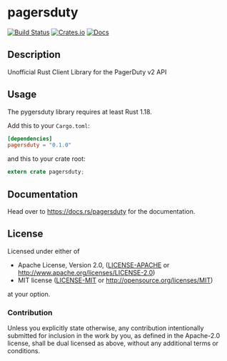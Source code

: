 # pagersduty

[![Build Status](https://travis-ci.org/ZeroCostGoods/pagersduty.svg?branch=master)](https://travis-ci.org/ZeroCostGoods/pagersduty)
[![Crates.io](https://img.shields.io/crates/v/pagersduty.svg)](https://crates.io/crates/pagersduty)
[![Docs](https://docs.rs/pagersduty/badge.svg)](https://docs.rs/pagersduty)

## Description
Unofficial Rust Client Library for the PagerDuty v2 API

## Usage

The pygersduty library requires at least Rust 1.18.

Add this to your `Cargo.toml`:

```toml
[dependencies]
pagersduty = "0.1.0"
```

and this to your crate root:

```rust
extern crate pagersduty;
```

## Documentation

Head over to https://docs.rs/pagersduty for the documentation.

## License

Licensed under either of

 * Apache License, Version 2.0, ([LICENSE-APACHE](LICENSE-APACHE) or http://www.apache.org/licenses/LICENSE-2.0)
 * MIT license ([LICENSE-MIT](LICENSE-MIT) or http://opensource.org/licenses/MIT)

at your option.

### Contribution

Unless you explicitly state otherwise, any contribution intentionally submitted
for inclusion in the work by you, as defined in the Apache-2.0 license, shall be dual licensed as above, without any
additional terms or conditions.

